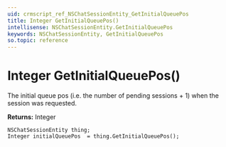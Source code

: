 ```yaml
---
uid: crmscript_ref_NSChatSessionEntity_GetInitialQueuePos
title: Integer GetInitialQueuePos()
intellisense: NSChatSessionEntity.GetInitialQueuePos
keywords: NSChatSessionEntity, GetInitialQueuePos
so.topic: reference
---
```


# Integer GetInitialQueuePos()

The initial queue pos (i.e. the number of pending sessions + 1) when the session was requested.

**Returns:** Integer

```crmscript
NSChatSessionEntity thing;
Integer initialQueuePos  = thing.GetInitialQueuePos();
```

